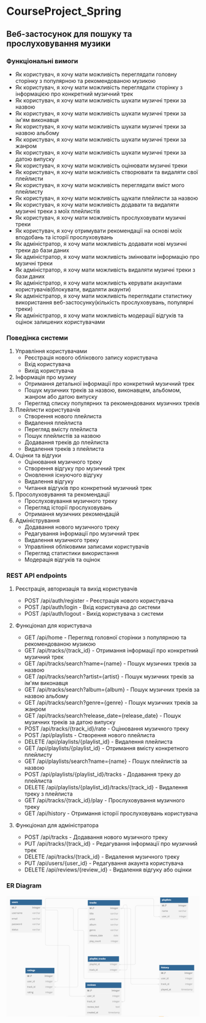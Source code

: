 # CourseProject_Spring
## Веб-застосунок для пошуку та прослуховування музики
### Функціональні вимоги

  - Як користувач, я хочу мати можливість переглядати головну сторінку з популярною та рекомендованою музикою
  - Як користувач, я хочу мати можливість переглядати сторінку з інформацією про конкретний музичний трек
  - Як користувач, я хочу мати можливість шукати музичні треки за назвою
  - Як користувач, я хочу мати можливість шукати музичні треки за ім'ям виконавця
  - Як користувач, я хочу мати можливість шукати музичні треки за назвою альбому
  - Як користувач, я хочу мати можливість шукати музичні треки за жанром
  - Як користувач, я хочу мати можливість шукати музичні треки за датою випуску
  - Як користувач, я хочу мати можливість оцінювати музичні треки
  - Як користувач, я хочу мати можливість створювати та видаляти свої плейлисти
  - Як користувач, я хочу мати можливість переглядати вміст мого плейлисту
  - Як користувач, я хочу мати можливість щукати плейлисти за назвою
  - Як користувач, я хочу мати можливість додавати та видаляти музичні треки з моїх плейлистів
  - Як користувач, я хочу мати можливість прослуховувати музичні треки
  - Як користувач, я хочу отримувати рекомендації на основі моїх вподобань та історії прослуховувань
  - Як адміністратор, я хочу мати можливість додавати нові музичні треки до бази даних
  - Як адміністратор, я хочу мати можливість змінювати інформацію про музичні треки
  - Як адміністратор, я хочу мати можливість видаляти музичні треки з бази даних
  - Як адміністратор, я хочу мати можливість керувати акаунтами користувачів(блокувати, видаляти акаунти)
  - Як адміністратор, я хочу мати можливість переглядати статистику використання веб-застосунку(кількість прослуховувань, популярні треки)
  - Як адміністратор, я хочу мати можливість модерації відгуків та оцінок залишених користувачами

### Поведінка системи

1. Управління користувачами
   - Реєстрація нового облікового запису користувача
   - Вхід користувача
   - Вихід користувача
2. Інформація про музику
   - Отримання детальної інформації про конкретний музичний трек
   - Пошук музичних треків за назвою, виконавцем, альбомом, жанром або датою випуску
   - Перегляд списку популярних та рекомендованих музичних треків
3. Плейлисти користувачів
   - Створення нового плейлиста
   - Видалення плейлиста
   - Перегляд вмісту плейлиста
   - Пошук плейлистів за назвою
   - Додавання треків до плейлиста
   - Видалення треків з плейлиста
4. Оцінки та відгуки
   - Оцінювання музичного треку
   - Створення відгуку про музичний трек
   - Оновлення існуючого відгуку
   - Видалення відгуку
   - Читання відгуків про конкретний музичний трек
5. Просолуховування та рекомендації
   - Прослуховування музичного треку
   - Перегляд історії прослуховувань
   - Отримання музичних рекомендацій
6. Адміністрування
   - Додавання нового музичного треку
   - Редагування інформації про музичний трек
   - Видалення музичного треку
   - Управління обліковими записами користувачів
   - Перегляд статистики використання
   - Модерація відгуків та оцінок

### REST API endpoints

1. Реєстрація, авторизація та вихід користувачів
    - POST /api/auth/register - Реєстрація нового користувача
    - POST /api/auth/login - Вхід користувача до системи
    - POST /api/auth/logout - Вихід користувача з системи

2. Функціонал для користувача
    - GET /api/home - Перегляд головної сторінки з популярною та рекомендованою музикою
    - GET /api/tracks/{track_id} - Отримання інформації про конкретний музичний трек
    - GET /api/tracks/search?name={name} - Пошук музичних треків за назвою
    - GET /api/tracks/search?artist={artist} - Пошук музичних треків за ім'ям виконавця
    - GET /api/tracks/search?album={album} - Пошук музичних треків за назвою альбому
    - GET /api/tracks/search?genre={genre} - Пошук музичних треків за жанром
    - GET /api/tracks/search?release_date={release_date} - Пошук музичних треків за датою випуску
    - POST /api/tracks/{track_id}/rate - Оцінювання музичного треку
    - POST /api/playlists - Створення нового плейлиста
    - DELETE /api/playlists/{playlist_id} - Видалення плейлиста
    - GET /api/playlists/{playlist_id} - Отримання вмісту конкретного плейлисту
    - GET /api/playlists/search?name={name} - Пошук плейлистів за назвою
    - POST /api/playlists/{playlist_id}/tracks - Додавання треку до плейлиста
    - DELETE /api/playlists/{playlist_id}/tracks/{track_id} - Видалення треку з плейлиста
    - GET /api/tracks/{track_id}/play - Прослуховування музичного треку
    - GET /api/history - Отримання історії прослуховувань користувача

3. Функціонал для адміністратора
    - POST /api/tracks - Додавання нового музичного треку
    - PUT /api/tracks/{track_id} - Редагування інформації про музичний трек
    - DELETE /api/tracks/{track_id} - Видалення музичного треку
    - PUT /api/users/{user_id} - Редагування акаунта користувача
    - DELETE /api/reviews/{review_id} - Видалення відгуку або оцінки

### ER Diagram
![ER Diagram](ER_diagram.png)
